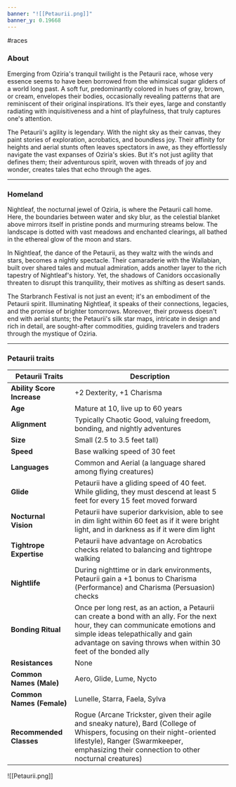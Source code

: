 ```yaml
---
banner: "![[Petaurii.png]]"
banner_y: 0.19668
---
```

#races

### About

Emerging from Oziria's tranquil twilight is the Petaurii race, whose very essence seems to have been borrowed from the whimsical sugar gliders of a world long past. A soft fur, predominantly colored in hues of gray, brown, or cream, envelopes their bodies, occasionally revealing patterns that are reminiscent of their original inspirations. It’s their eyes, large and constantly radiating with inquisitiveness and a hint of playfulness, that truly captures one's attention.

The Petaurii's agility is legendary. With the night sky as their canvas, they paint stories of exploration, acrobatics, and boundless joy. Their affinity for heights and aerial stunts often leaves spectators in awe, as they effortlessly navigate the vast expanses of Oziria's skies. But it's not just agility that defines them; their adventurous spirit, woven with threads of joy and wonder, creates tales that echo through the ages.

-----
### Homeland

Nightleaf, the nocturnal jewel of Oziria, is where the Petaurii call home. Here, the boundaries between water and sky blur, as the celestial blanket above mirrors itself in pristine ponds and murmuring streams below. The landscape is dotted with vast meadows and enchanted clearings, all bathed in the ethereal glow of the moon and stars.

In Nightleaf, the dance of the Petaurii, as they waltz with the winds and stars, becomes a nightly spectacle. Their camaraderie with the Wallabian, built over shared tales and mutual admiration, adds another layer to the rich tapestry of Nightleaf's history. Yet, the shadows of Canidors occasionally threaten to disrupt this tranquility, their motives as shifting as desert sands.

The Starbranch Festival is not just an event; it's an embodiment of the Petaurii spirit. Illuminating Nightleaf, it speaks of their connections, legacies, and the promise of brighter tomorrows. Moreover, their prowess doesn't end with aerial stunts; the Petaurii's silk star maps, intricate in design and rich in detail, are sought-after commodities, guiding travelers and traders through the mystique of Oziria.

-----
### Petaurii traits

|**Petaurii Traits**|**Description**|
|---|---|
|**Ability Score Increase**|+2 Dexterity, +1 Charisma|
|**Age**|Mature at 10, live up to 60 years|
|**Alignment**|Typically Chaotic Good, valuing freedom, bonding, and nightly adventures|
|**Size**|Small (2.5 to 3.5 feet tall)|
|**Speed**|Base walking speed of 30 feet|
|**Languages**|Common and Aerial (a language shared among flying creatures)|
|**Glide**|Petaurii have a gliding speed of 40 feet. While gliding, they must descend at least 5 feet for every 15 feet moved forward|
|**Nocturnal Vision**|Petaurii have superior darkvision, able to see in dim light within 60 feet as if it were bright light, and in darkness as if it were dim light|
|**Tightrope Expertise**|Petaurii have advantage on Acrobatics checks related to balancing and tightrope walking|
|**Nightlife**|During nighttime or in dark environments, Petaurii gain a +1 bonus to Charisma (Performance) and Charisma (Persuasion) checks|
|**Bonding Ritual**|Once per long rest, as an action, a Petaurii can create a bond with an ally. For the next hour, they can communicate emotions and simple ideas telepathically and gain advantage on saving throws when within 30 feet of the bonded ally|
|**Resistances**|None|
|**Common Names (Male)**|Aero, Glide, Lume, Nycto|
|**Common Names (Female)**|Lunelle, Starra, Faela, Sylva|
|**Recommended Classes**|Rogue (Arcane Trickster, given their agile and sneaky nature), Bard (College of Whispers, focusing on their night-oriented lifestyle), Ranger (Swarmkeeper, emphasizing their connection to other nocturnal creatures)|

![[Petaurii.png]]